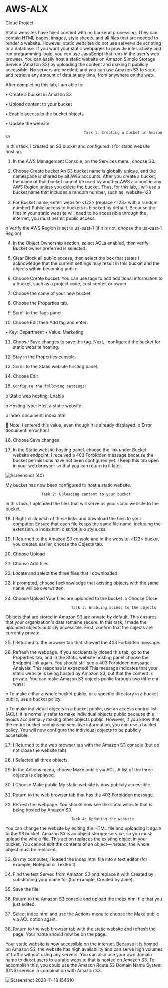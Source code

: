 # AWS-ALX
Cloud Project


Static websites have fixed content with no backend processing. They can contain HTML pages, images, style sheets, and all files that are needed to render a website. However, static websites do not use server-side scripting or a database. If you want your static webpages to provide interactivity and run programming logic, you can use JavaScript that runs in the user's web browser.
You can easily host a static website on Amazon Simple Storage Service (Amazon S3) by uploading the content and making it publicly accessible. No servers are needed, and you can use Amazon S3 to store and retrieve any amount of data at any time, from anywhere on the web.



After completing this lab, I am able to:

•	Create a bucket in Amazon S3

•	Upload content to your bucket

•	Enable access to the bucket objects

•	Update the website

                                       Task 1: Creating a bucket in Amazon S3
In this task, I created an S3 bucket and configured it for static website hosting.

1.	In the AWS Management Console, on the Services menu, choose S3.

2.	Choose Create bucket
An S3 bucket name is globally unique, and the namespace is shared by all AWS accounts. After you create a bucket, the name of that bucket cannot be used by another AWS account in any AWS Region unless you delete the bucket.
Thus, for this lab, I will use a bucket name that includes a random number, such as: website-123
    
 3.	For Bucket name, enter: website-<123> (replace <123> with a random number)
Public access to buckets is blocked by default. Because the files in your static website will need to be accessible through the internet, you must permit public access.

o	Verify the AWS Region is set to us-east-1 (if it is not, choose the us-east-1 Region)
     
4.	In the Object Ownership section, select ACLs enabled, then verify Bucket owner preferred is selected.
      
5.	Clear Block all public access, then select the box that states I acknowledge that the current settings may result in this bucket and the objects within becoming public.
6.	Choose Create bucket.
You can use tags to add additional information to a bucket, such as a project code, cost center, or owner.

7.	Choose the name of your new bucket.

8.	Choose the Properties tab.

9.	Scroll to the Tags panel.

10.	Choose Edit then Add tag and enter:

•	Key: Department
•	Value: Marketing

11.	Choose Save changes to save the tag.
Next, I configured the bucket for static website hosting.

12.	Stay in the Properties console.

13.	Scroll to the Static website hosting panel.

14.	Choose Edit

15.		Configure the following settings:

o	 Static web hosting: Enable

o	Hosting type: Host a static website

o	Index document: index.html

	Note: I entered this value, even though it is already displayed.
o	Error document: error.html

16.	Choose Save changes

17.	In the Static website hosting panel, choose the link under Bucket website endpoint.
    I  received a 403 Forbidden message because the bucket permissions have not been configured yet. I Keep this tab open in your web browser so that you can return to it later.


![Screenshot (40)](https://github.com/leye3664/AWS-ALX/assets/85311688/00102b51-e405-4352-bd4d-0bcefd99ddf8)

My bucket has now been configured to host a static website.

                    Task 2: Uploading content to your bucket
In this task, I uploaded the files that will serve as your static website to the bucket.

18.	I Right-click each of these links and download the files to your computer:
Ensure that each file keeps the same file name, including the extension.
o	index.html
o	script.js
o	style.css

19. I	Returned to the Amazon S3 console and in the website-<123> bucket you created earlier, choose the Objects tab.

20.	Choose Upload

21.	Choose Add files

22.	Locate and select the three files that I downloaded.

23.	If prompted, choose I acknowledge that existing objects with the same name will be overwritten.

24.	Choose Upload
Your files are uploaded to the bucket.
o	Choose Close

                                  Task 3: Enabling access to the objects
Objects that are stored in Amazon S3 are private by default. This ensures that your organization's data remains secure.
In this task, I made the uploaded objects publicly accessible.
First, confirm that the objects are currently private.

25. I	Returned to the browser tab that showed the 403 Forbidden message.

26.	Refresh the webpage.
If you accidentally closed this tab, go to the Properties tab, and in the Static website hosting panel choose the Endpoint link again.
You should still see a 403 Forbidden message. 
Analysis: This response is expected! This message indicates that your static website is being hosted by Amazon S3, but that the content is private.
You can make Amazon S3 objects public through two different ways:

o	To make either a whole bucket public, or a specific directory in a bucket public, use a bucket policy.

o	To make individual objects in a bucket public, use an access control list (ACL).
It is normally safer to make individual objects public because this avoids accidentally making other objects public. However, if you know that the entire bucket contains no sensitive information, you can use a bucket policy.
You will now configure the individual objects to be publicly accessible.

27. I	Returned to the web browser tab with the Amazon S3 console (but do not close the website tab).

28. I	Selected all three objects.

29.	In the Actions menu, choose Make public via ACL.
A list of the three objects is displayed.

30.	 I Choose Make public
My static website is now publicly accessible.

31.	Return to the web browser tab that has the 403 Forbidden message.

32.	Refresh the webpage.
You should now see the static website that is being hosted by Amazon S3.


                                  Task 4: Updating the website
You can change the website by editing the HTML file and uploading it again to the S3 bucket.
Amazon S3 is an object storage service, so you must upload the whole file. This action replaces the existing object in your bucket. You cannot edit the contents of an object—instead, the whole object must be replaced.

33.	On my computer, I loaded the index.html file into a text editor (for example, Notepad or TextEdit).

34.	Find the text Served from Amazon S3 and replace it with Created by <YOUR-NAME>, substituting your name for <YOUR-NAME> (for example, Created by Jane).

35.	Save the file.

36.	Return to the Amazon S3 console and upload the index.html file that you just edited.

37.	Select index.html and use the Actions menu to choose the Make public via ACL option again.

38.	Return to the web browser tab with the static website and refresh the page.
Your name should now be on the page.
 
Your static website is now accessible on the internet. Because it is hosted on Amazon S3, the website has high availability and can serve high volumes of traffic without using any servers.
You can also use your own domain name to direct users to a static website that is hosted on Amazon S3. To accomplish this, you could use the Amazon Route 53 Domain Name System (DNS) service in combination with Amazon S3.

![Screenshot 2023-11-18 154610](https://github.com/leye3664/AWS-ALX/assets/85311688/33a92523-71cd-4fa8-b909-56f9cb623300)

